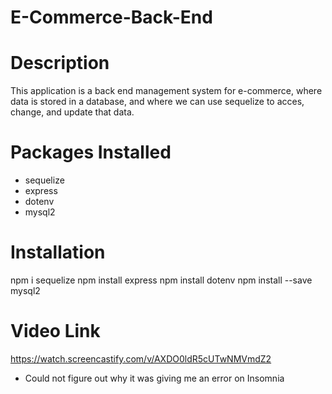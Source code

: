 # E-Commerce-Back-End

# Description 
This application is a back end management system for e-commerce, where data is stored in a database, and where we can use sequelize to acces, change, and update that data.

# Packages Installed
 - sequelize
 - express
 - dotenv
 - mysql2

# Installation
npm i sequelize
npm install express
npm install dotenv
npm install --save mysql2

# Video Link
https://watch.screencastify.com/v/AXDO0ldR5cUTwNMVmdZ2
 - Could not figure out why it was giving me an error on Insomnia
